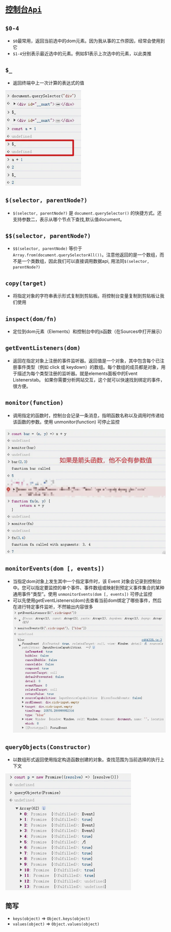 # [`控制台Api`](https://developer.chrome.com/docs/devtools?hl=zh-cn)

## `$0-4`

- `$0`最常用，返回当前选中的dom元素。因为我从事的工作原因，经常会使用到它
- `$1-4`分别表示最近选中的元素。例如$1表示上次选中的元素，以此类推

## `$_`

- 返回终端中上一次计算的表达式的值

![](./__assets__/控制台Api-2024-06-13-15-41-17.png)

## `$(selector, parentNode?)`

- `$(selector, parentNode?)` 是 `document.querySelector()` 的快捷方式。还支持参数二，表示从哪个节点下查找,默认值document。

## `$$(selector, parentNode?)`

- `$$(selector, parentNode)` 等价于`Array.from(document.querySelectorAll())`。注意他返回的是一个数组，而不是一个类数组，因此我们可以直接调用数据api, 用法同`$(selector, parentNode?)`

## `copy(target)`

- 将指定对象的字符串表示形式复制到剪贴板。将控制台变量复制到剪贴板让我们使用

## `inspect(dom/fn)`

- 定位到dom元素（Elements）和控制台中的js函数（在Sources中打开展示）

## `getEventListeners(dom)`

- 返回在指定对象上注册的事件监听器。返回值是一个对象，其中包含每个已注册事件类型（例如 click 或 keydown）的数组。每个数组的成员都是对象，用于描述为每个类型注册的监听器。就是elements面板中的Event Listenerstab。 如果你需要分析网站交互，这个就可以快速找到绑定的事件，很方便。

## `monitor(function)`

- 调用指定的函数时，控制台会记录一条消息，指明函数名称以及调用时传递给该函数的参数。使用 unmonitor(function) 可停止监控

![](./__assets__/控制台Api-2024-06-13-16-04-04.png)

## `monitorEvents(dom [, events])`

- 当指定dom对象上发生其中一个指定事件时，该 Event 对象会记录到控制台中。您可以指定要监控的单个事件、事件数组或映射到预定义事件集合的某种通用事件“类型”。使用 `unmonitorEvents(dom [, events])` 可停止监控
- 可以先使用getEventListeners(dom)去查看当前dom绑定了哪些事件，然后在进行特定事件监听，不然输出内容很多
  ![](./__assets__/控制台Api-2024-06-13-16-21-48.png)

## `queryObjects(Constructor)`

- 以数组形式返回使用指定构造函数创建的对象。查找范围为当前选择的执行上下文

![](./__assets__/控制台Api-2024-06-13-16-25-10.png)

## 简写

- `keys(object)` => `Object.keys(object)`
- `values(object)` => `Object.values(object)`
